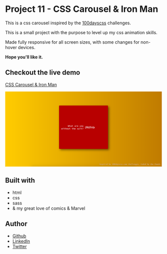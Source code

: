 # Project 11 - CSS Carousel & Iron Man

This is a css carousel inspired by the [100dayscss](https://100dayscss.com/) challenges.

This is a small project with the purpose to level up my css animation skills.

Made fully responsive for all screen sizes, with some changes for non-hover devices.

**Hope you'll like it.**

## Checkout the live demo

[CSS Carousel & Iron Man](https://peac-h.github.io/11_carousel-iron-man/)

![CSS Carousel & Iron Man](https://raw.githubusercontent.com/Peac-h/11_carousel-iron-man/main/Screenshot.png)

## Built with

- html
- css
- sass
- & my great love of comics & Marvel

## Author

- [Github](https://github.com/Peac-h)
- [LinkedIn](https://www.linkedin.com/in/tamta-lomidze-b336b9266/)
- [Twitter](https://twitter.com/p6eac_h)

